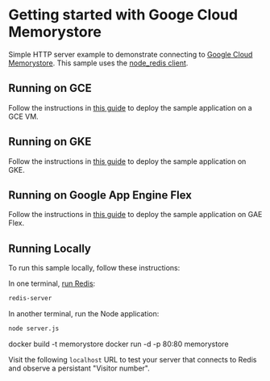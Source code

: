 # Getting started with Googe Cloud Memorystore
Simple HTTP server example to demonstrate connecting to [Google Cloud Memorystore](https://cloud.google.com/memorystore/docs/redis).
This sample uses the [node_redis client](https://github.com/NodeRedis/node_redis).

## Running on GCE

Follow the instructions in [this guide](https://cloud.google.com/memorystore/docs/redis/connect-redis-instance-gce) to deploy the sample application on a GCE VM.

## Running on GKE

Follow the instructions in [this guide](https://cloud.google.com/memorystore/docs/redis/connect-redis-instance-gke) to deploy the sample application on GKE.

## Running on Google App Engine Flex

Follow the instructions in [this guide](https://cloud.google.com/memorystore/docs/redis/connect-redis-instance-flex) to deploy the sample application on GAE Flex.

## Running Locally

To run this sample locally, follow these instructions:

In one terminal, [run Redis](https://redis.io/topics/quickstart):

```sh
redis-server
```

In another terminal, run the Node application:

```sh
node server.js
```

docker build -t memorystore
docker run -d -p 80:80 memorystore


Visit the following `localhost` URL to test your server that connects to Redis and observe a persistant "Visitor number".
